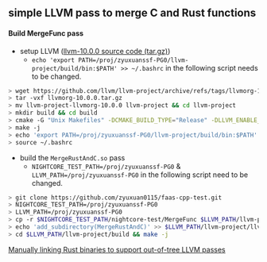 ## simple LLVM pass to merge C and Rust functions

#### Build MergeFunc pass

- setup LLVM ([llvm-10.0.0 source code (tar.gz)](https://github.com/llvm/llvm-project/releases/tag/llvmorg-10.0.0))
  + `echo 'export PATH=/proj/zyuxuanssf-PG0/llvm-project/build/bin:$PATH' >> ~/.bashrc` in the following script needs to be changed.

```bash
> wget https://github.com/llvm/llvm-project/archive/refs/tags/llvmorg-10.0.0.tar.gz
> tar -vxf llvmorg-10.0.0.tar.gz
> mv llvm-project-llvmorg-10.0.0 llvm-project && cd llvm-project
> mkdir build && cd build
> cmake -G "Unix Makefiles" -DCMAKE_BUILD_TYPE="Release" -DLLVM_ENABLE_PROJECTS="clang;compiler-rt" ../llvm
> make -j
> echo 'export PATH=/proj/zyuxuanssf-PG0/llvm-project/build/bin:$PATH' >> ~/.bashrc
> source ~/.bashrc
```

- build the `MergeRustAndC.so` pass
  + `NIGHTCORE_TEST_PATH=/proj/zyuxuanssf-PG0` & `LLVM_PATH=/proj/zyuxuanssf-PG0` in the following script need to be changed. 

```bash
> git clone https://github.com/zyuxuan0115/faas-cpp-test.git
> NIGHTCORE_TEST_PATH=/proj/zyuxuanssf-PG0
> LLVM_PATH=/proj/zyuxuanssf-PG0
> cp -r $NIGHTCORE_TEST_PATH/nightcore-test/MergeFunc $LLVM_PATH/llvm-project/llvm/lib/Transforms/
> echo 'add_subdirectory(MergeRustAndC)' >> $LLVM_PATH/llvm-project/llvm/lib/Transforms/CMakeList.txt
> cd $LLVM_PATH/llvm-project/build && make -j
```

[Manually linking Rust binaries to support out-of-tree LLVM passes](https://medium.com/@squanderingtime/manually-linking-rust-binaries-to-support-out-of-tree-llvm-passes-8776b1d037a4)





